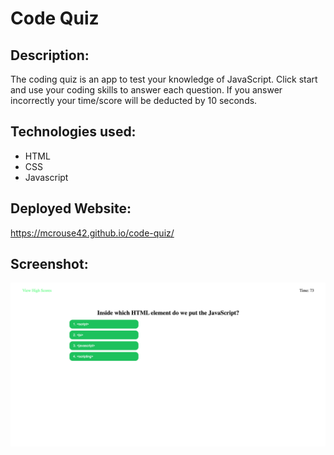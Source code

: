 # Code Quiz

## Description:
The coding quiz is an app to test your knowledge of JavaScript. Click start and use your coding skills to answer each question. If you answer incorrectly your time/score will be deducted by 10 seconds. 

## Technologies used: 
* HTML
* CSS
* Javascript 

## Deployed Website:
https://mcrouse42.github.io/code-quiz/

## Screenshot:

<img src="https://github.com/Mcrouse42/code-quiz/blob/master/assets/screenshot/Screen%20Shot%202021-03-26%20at%202.00.15%20PM.png" />

